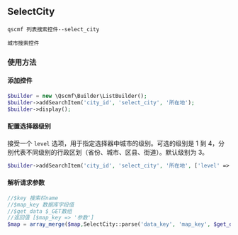 ## SelectCity
```text
qscmf 列表搜索控件--select_city

城市搜索控件
```

### 使用方法

#### 添加控件

```php
$builder = new \Qscmf\Builder\ListBuilder();
$builder->addSearchItem('city_id', 'select_city', '所在地');
$builder->display();
```

#### 配置选择器级别

接受一个 `level` 选项，用于指定选择器中城市的级别。可选的级别是 1 到 4，分别代表不同级别的行政区划（省份、城市、区县、街道）。默认级别为 3。
```php
$builder->addSearchItem('city_id', 'select_city', '所在地', ['level' => 2]);
```
#### 解析请求参数


```php
//$key 搜索栏name
//$map_key 数据库字段值
//$get_data $_GET数组
//返回值 [$map_key => '参数']
$map = array_merge($map,SelectCity::parse('data_key', 'map_key', $get_data);
```